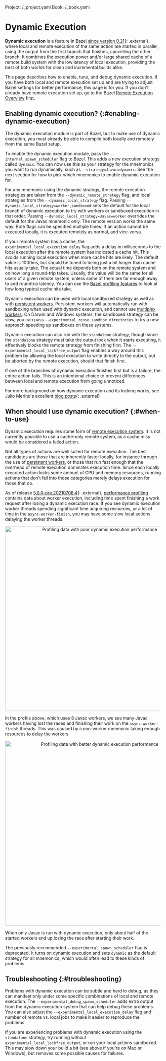 Project: /_project.yaml
Book: /_book.yaml

# Dynamic Execution

__Dynamic execution__ is a feature in Bazel
[since version 0.21](https://blog.bazel.build/2019/02/01/dynamic-spawn-scheduler.html){: .external},
where local and remote execution of the same action are started in parallel,
using the output from the first branch that finishes, cancelling the other
branch. It combines the execution power and/or large shared cache of a remote
build system with the low latency of local execution, providing the best of both
worlds for clean and incremental builds alike.

This page describes how to enable, tune, and debug dynamic execution. If you
have both local and remote execution set up and are trying to adjust Bazel
settings for better performance, this page is for you. If you don't already have
remote execution set up, go to the Bazel
[Remote Execution Overview](/docs/remote-execution) first.

## Enabling dynamic execution? {:#enabling-dynamic-execution}

The dynamic execution module is part of Bazel, but to make use of dynamic
execution, you must already be able to compile both locally and remotely from
the same Bazel setup.

To enable the dynamic execution module, pass the `--internal_spawn_scheduler`
flag to Bazel. This adds a new execution strategy called `dynamic`. You can now
use this as your strategy for the mnemonics you want to run dynamically, such as
`--strategy=Javac=dynamic`. See the next section for how to pick which mnemonics
to enable dynamic execution for.

For any mnemonic using the dynamic strategy, the remote execution strategies are
taken from the `--dynamic_remote_strategy` flag, and local strategies from the
`--dynamic_local_strategy` flag. Passing
`--dynamic_local_strategy=worker,sandboxed` sets the default for the local
branch of dynamic execution to try with workers or sandboxed execution in that
order. Passing `--dynamic_local_strategy=Javac=worker` overrides the default for
the Javac mnemonic only. The remote version works the same way. Both flags can
be specified multiple times. If an action cannot be executed locally, it is
executed remotely as normal, and vice-versa.

If your remote system has a cache, the `--experimental_local_execution_delay`
flag adds a delay in milliseconds to the local execution after the remote system
has indicated a cache hit. This avoids running local execution when more cache
hits are likely. The default value is 1000ms, but should be tuned to being just
a bit longer than cache hits usually take. The actual time depends both on the
remote system and on how long a round-trip takes. Usually, the value will be the
same for all users of a given remote system, unless some of them are far enough
away to add roundtrip latency. You can use the
[Bazel profiling features](/rules/performance#performance-profiling)
to look at how long typical cache hits take.

Dynamic execution can be used with local sandboxed strategy as well as with
[persistent workers](/docs/persistent-workers). Persistent workers will
automatically run with sandboxing when used with dynamic execution, and cannot
use [multiplex workers](/docs/multiplex-worker). On Darwin and Windows systems,
the sandboxed strategy can be slow, you can pass
`--experimental_reuse_sandbox_directories` to try a new approach speeding up
sandboxes on these systems.

Dynamic execution can also run with the `standalone` strategy, though since the
`standalone` strategy must take the output lock when it starts executing, it
effectively blocks the remote strategy from finishing first. The
`--experimental_local_lockfree_output` flag enables a way around this problem by
allowing the local execution to write directly to the output, but be aborted by
the remote execution, should that finish first.

If one of the branches of dynamic execution finishes first but is a failure, the
entire action fails. This is an intentional choice to prevent differences
between local and remote execution from going unnoticed.

For more background on how dynamic execution and its locking works, see Julio
Merino's excellent
[blog posts](https://jmmv.dev/series/bazel-dynamic-execution/){: .external}

## When should I use dynamic execution? {:#when-to-use}

Dynamic execution requires some form of
[remote execution system](/docs/remote-execution). It is not currently
possible to use a cache-only remote system, as a cache miss would be considered
a failed action.

Not all types of actions are well suited for remote execution. The best
candidates are those that are inherently faster locally, for instance through
the use of [persistent workers](/docs/persistent-workers), or those that run
fast enough that the overhead of remote execution dominates execution time.
Since each locally executed action locks some amount of CPU and memory
resources, running actions that don't fall into those categories merely delays
execution for those that do.

As of release
[5.0.0-pre.20210708.4](https://github.com/bazelbuild/bazel/releases/tag/5.0.0-pre.20210708.4){: .external},
[performance profiling](/rules/performance#performance-profiling)
contains data about worker execution, including time spent finishing a work
request after losing a dynamic execution race. If you see dynamic execution
worker threads spending significant time acquiring resources, or a lot of time
in the `async-worker-finish`, you may have some slow local actions delaying the
worker threads.

<p align="center">
<img width="596px" alt="Profiling data with poor dynamic execution performance"
 src="/docs/images/dyn-trace-alldynamic.png">
</p>

In the profile above, which uses 8 Javac workers, we see many Javac workers
having lost the races and finishing their work on the `async-worker-finish`
threads. This was caused by a non-worker mnemonic taking enough resources to
delay the workers.

<p align="center">
<img width="596px" alt="Profiling data with better dynamic execution performance"
 src="/docs/images/dyn-trace-javaconly.png">
</p>

When only Javac is run with dynamic execution, only about half of the started
workers end up losing the race after starting their work.

The previously recommended `--experimental_spawn_scheduler` flag is deprecated.
It turns on dynamic execution and sets `dynamic` as the default strategy for all
mnemonics, which would often lead to these kinds of problems.

## Troubleshooting {:#troubleshooting}

Problems with dynamic execution can be subtle and hard to debug, as they can
manifest only under some specific combinations of local and remote execution.
The `--experimental_debug_spawn_scheduler` adds extra output from the dynamic
execution system that can help debug these problems. You can also adjust the
`--experimental_local_execution_delay` flag and number of remote vs. local jobs
to make it easier to reproduce the problems.

If you are experiencing problems with dynamic execution using the `standalone`
strategy, try running without `--experimental_local_lockfree_output`, or run
your local actions sandboxed. This may slow down your build a bit (see above if
you're on Mac or Windows), but removes some possible causes for failures.
